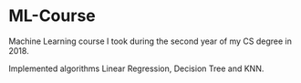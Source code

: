# ML-Course
Machine Learning course I took during the second year of my CS degree in 2018.

Implemented algorithms Linear Regression, Decision Tree and KNN.
